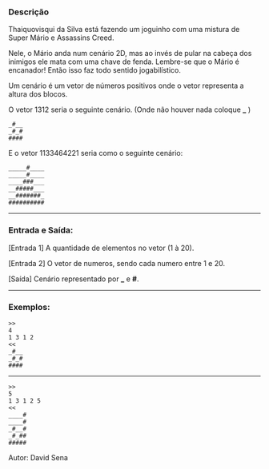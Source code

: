 ### Descrição

Thaiquovisqui da Silva está fazendo um joguinho com uma mistura de Super Mário e Assassins Creed.

Nele, o Mário anda num cenário 2D, mas ao invés de pular na cabeça dos inimigos ele mata com uma chave de fenda.
Lembre-se que o Mário é encanador! Então isso faz todo sentido jogabilístico.

Um cenário é um vetor de números positivos onde o vetor representa a altura dos blocos.

O vetor 1312 seria o seguinte cenário. (Onde não houver nada coloque **_** )

	_#__
	_#_#
	####

E o vetor 1133464221 seria como o seguinte cenário:

	_____#____
	_____#____
	____###___
	__#####___
	__#######_
	##########

---

### Entrada e Saída:

[Entrada 1] A quantidade de elementos no vetor (1 à 20).

[Entrada 2] O vetor de numeros, sendo cada numero entre 1 e 20.

[Saída] Cenário representado por **_**  e **#**.

---

### Exemplos:

	>>
	4
	1 3 1 2
	<<
	_#__
	_#_#
	####
---
	>>
	5
	1 3 1 2 5
	<<
	____#
	____#
	_#__#
	_#_##
	#####

Autor: David Sena

